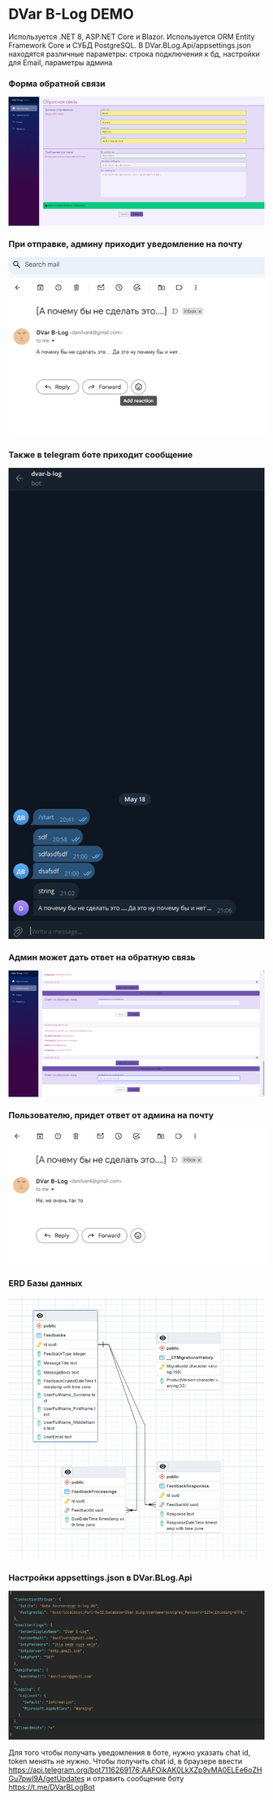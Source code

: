 # DVar B-Log DEMO

Используется .NET 8, ASP.NET Core и Blazor. Используется ORM Entity Framework Core и СУБД PostgreSQL.
В DVar.BLog.Api/appsettings.json находятся различные параметры: строка подключения к бд, настройки для Email, параметры админа

### Форма обратной связи
![Форма обратной связи](https://github.com/Danpeo/DVar.BLog/blob/main/img/Screenshot_4.png)

### При отправке, админу приходит уведомление на почту
![Форма обратной связи](https://github.com/Danpeo/DVar.BLog/blob/main/img/Screenshot_1.png)

### Также в telegram боте приходит сообщение
![Телеграм сообщение](https://github.com/Danpeo/DVar.BLog/blob/main/img/Screenshot_10.png)

### Админ может дать ответ на обратную связь
![Форма обратной связи](https://github.com/Danpeo/DVar.BLog/blob/main/img/Screenshot_3.png)

### Пользователю, придет ответ от админа на почту
![Форма обратной связи](https://github.com/Danpeo/DVar.BLog/blob/main/img/Screenshot_6.png)

### ERD Базы данных
![Форма обратной связи](https://github.com/Danpeo/DVar.BLog/blob/main/img/Screenshot_7.png)

### Настройки appsettings.json в DVar.BLog.Api
![Форма обратной связи](https://github.com/Danpeo/DVar.BLog/blob/main/img/Screenshot_8.png)

Для того чтобы получать уведомления в боте, нужно указать chat id, token менять не нужно. Чтобы получить chat id, в браузере ввести https://api.telegram.org/bot7116269176:AAFOikAK0LkXZp9vMA0ELEe6oZHGu7pwI9A/getUpdates и отравить сообщение боту https://t.me/DVarBLogBot
